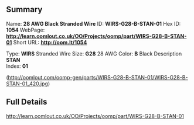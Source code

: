 

 ## Summary
Name: __28 AWG Black Stranded Wire__
ID: __WIRS-G28-B-STAN-01__
Hex ID: __1054__
WebPage: __http://learn.oomlout.co.uk/OO/Projects/oomp/part/WIRS-G28-B-STAN-01__
Short URL: __http://oom.lt/1054__

Type: __WIRS__ Stranded Wire 
Size: __G28__ 28 AWG 
Color: __B__ Black 
Description __STAN__  
Index: __01__


(http://oomlout.com/oomp-gen/parts/WIRS-G28-B-STAN-01/WIRS-G28-B-STAN-01_420.jpg)


 ## Full Details
 http://learn.oomlout.co.uk/OO/Projects/oomp/part/WIRS-G28-B-STAN-01














